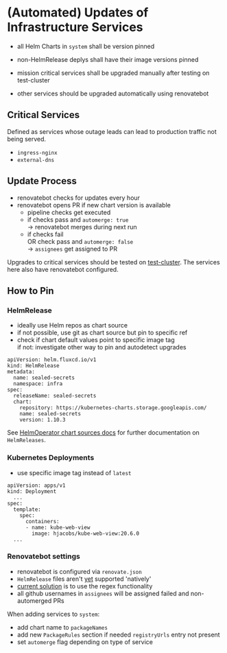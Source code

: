 
(Automated) Updates of Infrastructure Services
==============================================

- all Helm Charts in `system` shall be version pinned
- non-HelmRelease deplys shall have their image versions pinned

- mission critical services shall be upgraded manually after testing on test-cluster
- other services should be upgraded automatically using renovatebot

Critical Services
-----------------

Defined as services whose outage leads can lead to production traffic not being served.

- `ingress-nginx`
- `external-dns`

Update Process
--------------

- renovatebot checks for updates every hour
- renovatebot opens PR if new chart version is available
  - pipeline checks get executed
  - if checks pass and `automerge: true`  
    -> renovatebot merges during next run
  - if checks fail  
    OR check pass and `automerge: false`  
    -> `assignees` get assigned to PR

Upgrades to critical services should be tested on [test-cluster](https://github.com/elifesciences/elife-flux-test).
The services here also have renovatebot configured.


How to Pin
----------

### HelmRelease

- ideally use Helm repos as chart source
- if not possible, use git as chart source but pin to specific ref
- check if chart default values point to specific image tag  
  if not: investigate other way to pin and autodetect upgrades

```
apiVersion: helm.fluxcd.io/v1
kind: HelmRelease
metadata:
  name: sealed-secrets
  namespace: infra
spec:
  releaseName: sealed-secrets
  chart:
    repository: https://kubernetes-charts.storage.googleapis.com/
    name: sealed-secrets
    version: 1.10.3
```

See [HelmOperator chart sources docs](https://docs.fluxcd.io/projects/helm-operator/en/stable/helmrelease-guide/chart-sources/) for further documentation on `HelmReleases`.


### Kubernetes Deployments

- use specific image tag instead of `latest`

```
apiVersion: apps/v1
kind: Deployment
  ...
spec:
  template:
    spec:
      containers:
      - name: kube-web-view
        image: hjacobs/kube-web-view:20.6.0
  ...
```

### Renovatebot settings

- renovatebot is configured via `renovate.json`
- `HelmRelease` files aren't [yet](https://github.com/renovatebot/renovate/issues/5984) supported 'natively'
- [current solution](https://kubernetes-charts.storage.googleapis.com/) is to use the regex functionality
- all github usernames in `assignees` will be assigned failed and non-automerged PRs

When adding services to `system`:

- add chart name to `packageNames`
- add new `PackageRules` section if needed `registryUrls` entry not present
- set `automerge` flag depending on type of service
